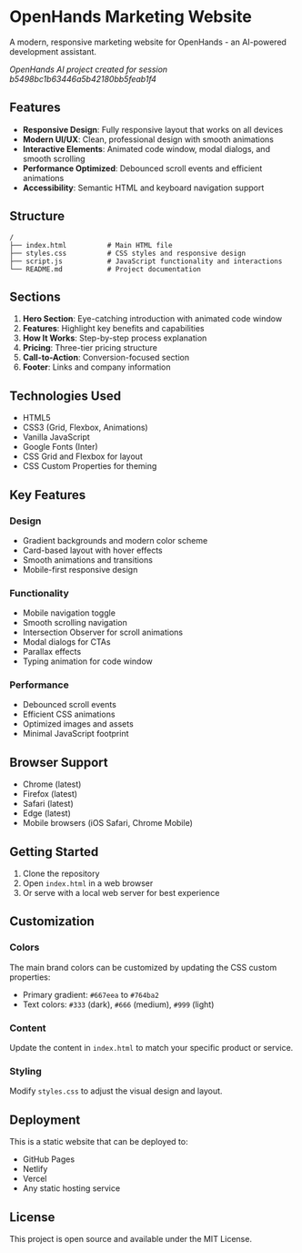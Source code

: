 # OpenHands Marketing Website

A modern, responsive marketing website for OpenHands - an AI-powered development assistant.

*OpenHands AI project created for session b5498bc1b63446a5b42180bb5feab1f4*

## Features

- **Responsive Design**: Fully responsive layout that works on all devices
- **Modern UI/UX**: Clean, professional design with smooth animations
- **Interactive Elements**: Animated code window, modal dialogs, and smooth scrolling
- **Performance Optimized**: Debounced scroll events and efficient animations
- **Accessibility**: Semantic HTML and keyboard navigation support

## Structure

```
/
├── index.html          # Main HTML file
├── styles.css          # CSS styles and responsive design
├── script.js           # JavaScript functionality and interactions
└── README.md           # Project documentation
```

## Sections

1. **Hero Section**: Eye-catching introduction with animated code window
2. **Features**: Highlight key benefits and capabilities
3. **How It Works**: Step-by-step process explanation
4. **Pricing**: Three-tier pricing structure
5. **Call-to-Action**: Conversion-focused section
6. **Footer**: Links and company information

## Technologies Used

- HTML5
- CSS3 (Grid, Flexbox, Animations)
- Vanilla JavaScript
- Google Fonts (Inter)
- CSS Grid and Flexbox for layout
- CSS Custom Properties for theming

## Key Features

### Design
- Gradient backgrounds and modern color scheme
- Card-based layout with hover effects
- Smooth animations and transitions
- Mobile-first responsive design

### Functionality
- Mobile navigation toggle
- Smooth scrolling navigation
- Intersection Observer for scroll animations
- Modal dialogs for CTAs
- Parallax effects
- Typing animation for code window

### Performance
- Debounced scroll events
- Efficient CSS animations
- Optimized images and assets
- Minimal JavaScript footprint

## Browser Support

- Chrome (latest)
- Firefox (latest)
- Safari (latest)
- Edge (latest)
- Mobile browsers (iOS Safari, Chrome Mobile)

## Getting Started

1. Clone the repository
2. Open `index.html` in a web browser
3. Or serve with a local web server for best experience

## Customization

### Colors
The main brand colors can be customized by updating the CSS custom properties:
- Primary gradient: `#667eea` to `#764ba2`
- Text colors: `#333` (dark), `#666` (medium), `#999` (light)

### Content
Update the content in `index.html` to match your specific product or service.

### Styling
Modify `styles.css` to adjust the visual design and layout.

## Deployment

This is a static website that can be deployed to:
- GitHub Pages
- Netlify
- Vercel
- Any static hosting service

## License

This project is open source and available under the MIT License.
